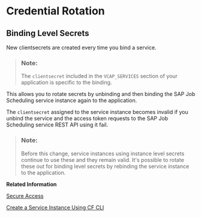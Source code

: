 <!-- loioed3bf285065e4d42b95926589c36d39a -->

# Credential Rotation



<a name="loioed3bf285065e4d42b95926589c36d39a__section_obh_bhm_hvb"/>

## Binding Level Secrets

New clientsecrets are created every time you bind a service.

> ### Note:  
> The `clientsecret` included in the `VCAP_SERVICES` section of your application is specific to the binding.

This allows you to rotate secrets by unbinding and then binding the SAP Job Scheduling service instance again to the application.

The `clientsecret` assigned to the service instance becomes invalid if you unbind the service and the access token requests to the SAP Job Scheduling service REST API using it fail.

> ### Note:  
> Before this change, service instances using instance level secrets continue to use these and they remain valid. It's possible to rotate these out for binding level secrets by rebinding the service instance to the application.

**Related Information**  


[Secure Access](secure-access-745ca50.md "The SAP Job Scheduling service provides options to secure job actions with action endpoints as well as to secure Cloud Foundry tasks.")

[Create a Service Instance Using CF CLI](../create-a-service-instance-using-cf-cli-cb56f9e.md "To use the SAP Job Scheduling service with action endpoints in your application or with Cloud Foundry tasks, you create an instance of the SAP Job Scheduling service with the service plan standard using the Cloud Foundry Command Line Interface (CF CLI) and bind the service instance to your application.")

